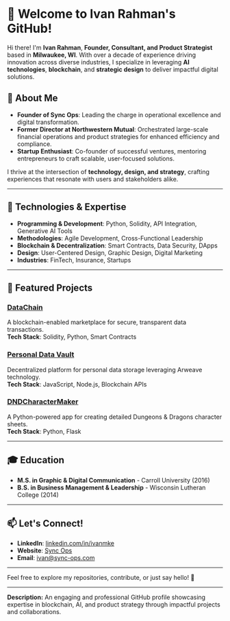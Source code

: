 # 👋 Welcome to Ivan Rahman's GitHub!

Hi there! I'm **Ivan Rahman**, **Founder, Consultant, and Product Strategist** based in **Milwaukee, WI**. With over a decade of experience driving innovation across diverse industries, I specialize in leveraging **AI technologies**, **blockchain**, and **strategic design** to deliver impactful digital solutions.

## 🚀 About Me
- **Founder of Sync Ops**: Leading the charge in operational excellence and digital transformation.
- **Former Director at Northwestern Mutual**: Orchestrated large-scale financial operations and product strategies for enhanced efficiency and compliance.
- **Startup Enthusiast**: Co-founder of successful ventures, mentoring entrepreneurs to craft scalable, user-focused solutions.

I thrive at the intersection of **technology, design, and strategy**, crafting experiences that resonate with users and stakeholders alike.

---

## 🔧 Technologies & Expertise
- **Programming & Development**: Python, Solidity, API Integration, Generative AI Tools
- **Methodologies**: Agile Development, Cross-Functional Leadership
- **Blockchain & Decentralization**: Smart Contracts, Data Security, DApps
- **Design**: User-Centered Design, Graphic Design, Digital Marketing
- **Industries**: FinTech, Insurance, Startups

---

## 🌟 Featured Projects
### [DataChain](#)  
A blockchain-enabled marketplace for secure, transparent data transactions.  
**Tech Stack**: Solidity, Python, Smart Contracts  

### [Personal Data Vault](#)  
Decentralized platform for personal data storage leveraging Arweave technology.  
**Tech Stack**: JavaScript, Node.js, Blockchain APIs  

### [DNDCharacterMaker](#)  
A Python-powered app for creating detailed Dungeons & Dragons character sheets.  
**Tech Stack**: Python, Flask  

---

## 🎓 Education
- **M.S. in Graphic & Digital Communication** - Carroll University (2016)
- **B.S. in Business Management & Leadership** - Wisconsin Lutheran College (2014)

---

## 📫 Let's Connect!
- **LinkedIn**: [linkedin.com/in/ivanmke](https://linkedin.com/in/ivanmke)
- **Website**: [Sync Ops](https://www.sync-ops.com)
- **Email**: [ivan@sync-ops.com](ivan@sync-ops.com)

---

Feel free to explore my repositories, contribute, or just say hello! 🚀

---

**Description:** An engaging and professional GitHub profile showcasing expertise in blockchain, AI, and product strategy through impactful projects and collaborations.
